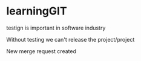 # learningGIT
testign is important in software industry

Without testing we can't release the project/project


New merge request created 
